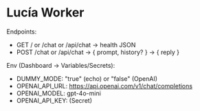 Lucía Worker
============

Endpoints:
- GET / or /chat or /api/chat -> health JSON
- POST /chat or /api/chat     -> { prompt, history? } -> { reply }

Env (Dashboard -> Variables/Secrets):
- DUMMY_MODE: "true" (echo) or "false" (OpenAI)
- OPENAI_API_URL: https://api.openai.com/v1/chat/completions
- OPENAI_MODEL: gpt-4o-mini
- OPENAI_API_KEY: (Secret)
